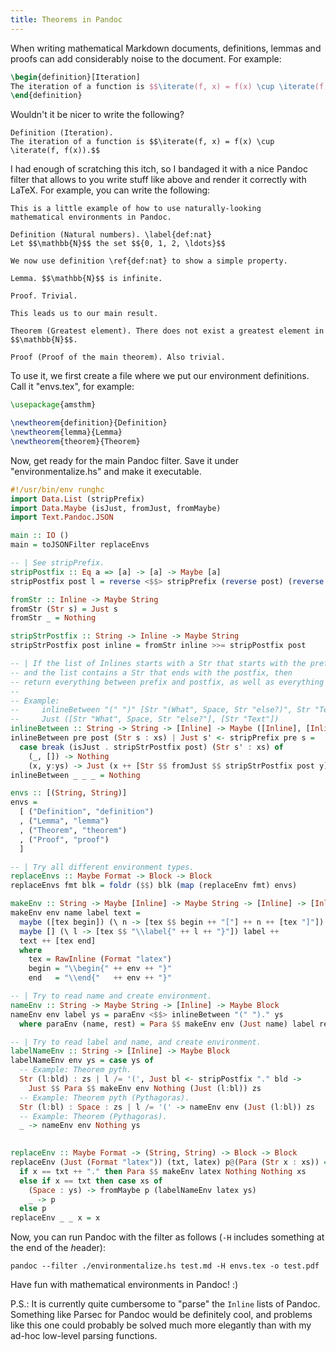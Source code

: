 ```yaml
---
title: Theorems in Pandoc
---
```


When writing mathematical Markdown documents, definitions, lemmas and proofs
can add considerably noise to the document. For example:

~~~ latex
\begin{definition}[Iteration]
The iteration of a function is $$\iterate(f, x) = f(x) \cup \iterate(f, f(x)).$$
\end{definition}
~~~

Wouldn't it be nicer to write the following?

~~~
Definition (Iteration).
The iteration of a function is $$\iterate(f, x) = f(x) \cup \iterate(f, f(x)).$$
~~~

I had enough of scratching this itch, so I bandaged it with a nice
Pandoc filter that allows to you write stuff like above and render it correctly
with LaTeX. For example, you can write the following:

~~~
This is a little example of how to use naturally-looking
mathematical environments in Pandoc.

Definition (Natural numbers). \label{def:nat}
Let $$\mathbb{N}$$ the set $${0, 1, 2, \ldots}$$

We now use definition \ref{def:nat} to show a simple property.

Lemma. $$\mathbb{N}$$ is infinite.

Proof. Trivial.

This leads us to our main result.

Theorem (Greatest element). There does not exist a greatest element in $$\mathbb{N}$$.

Proof (Proof of the main theorem). Also trivial.
~~~

To use it, we first create a file where we put our environment definitions.
Call it "envs.tex", for example:

~~~ latex
\usepackage{amsthm}

\newtheorem{definition}{Definition}
\newtheorem{lemma}{Lemma}
\newtheorem{theorem}{Theorem}
~~~

Now, get ready for the main Pandoc filter.
Save it under "environmentalize.hs" and make it executable.

~~~ haskell
#!/usr/bin/env runghc
import Data.List (stripPrefix)
import Data.Maybe (isJust, fromJust, fromMaybe)
import Text.Pandoc.JSON

main :: IO ()
main = toJSONFilter replaceEnvs

-- | See stripPrefix.
stripPostfix :: Eq a => [a] -> [a] -> Maybe [a]
stripPostfix post l = reverse <$$> stripPrefix (reverse post) (reverse l)

fromStr :: Inline -> Maybe String
fromStr (Str s) = Just s
fromStr _ = Nothing

stripStrPostfix :: String -> Inline -> Maybe String
stripStrPostfix post inline = fromStr inline >>= stripPostfix post

-- | If the list of Inlines starts with a Str that starts with the prefix
-- and the list contains a Str that ends with the postfix, then
-- return everything between prefix and postfix, as well as everything after.
--
-- Example:
--     inlineBetween "(" ")" [Str "(What", Space, Str "else?)", Str "Text"] =
--     Just ([Str "What", Space, Str "else?"], [Str "Text"])
inlineBetween :: String -> String -> [Inline] -> Maybe ([Inline], [Inline])
inlineBetween pre post (Str s : xs) | Just s' <- stripPrefix pre s =
  case break (isJust . stripStrPostfix post) (Str s' : xs) of
    (_, []) -> Nothing
    (x, y:ys) -> Just (x ++ [Str $$ fromJust $$ stripStrPostfix post y], ys)
inlineBetween _ _ _ = Nothing

envs :: [(String, String)]
envs =
  [ ("Definition", "definition")
  , ("Lemma", "lemma")
  , ("Theorem", "theorem")
  , ("Proof", "proof")
  ]

-- | Try all different environment types.
replaceEnvs :: Maybe Format -> Block -> Block
replaceEnvs fmt blk = foldr ($$) blk (map (replaceEnv fmt) envs)

makeEnv :: String -> Maybe [Inline] -> Maybe String -> [Inline] -> [Inline]
makeEnv env name label text =
  maybe ([tex begin]) (\ n -> [tex $$ begin ++ "["] ++ n ++ [tex "]"]) name ++
  maybe [] (\ l -> [tex $$ "\\label{" ++ l ++ "}"]) label ++
  text ++ [tex end]
  where
    tex = RawInline (Format "latex")
    begin = "\\begin{" ++ env ++ "}"
    end   = "\\end{"   ++ env ++ "}"

-- | Try to read name and create environment.
nameEnv :: String -> Maybe String -> [Inline] -> Maybe Block
nameEnv env label ys = paraEnv <$$> inlineBetween "(" ")." ys
  where paraEnv (name, rest) = Para $$ makeEnv env (Just name) label rest

-- | Try to read label and name, and create environment.
labelNameEnv :: String -> [Inline] -> Maybe Block
labelNameEnv env ys = case ys of
  -- Example: Theorem pyth.
  Str (l:bld) : zs | l /= '(', Just bl <- stripPostfix "." bld ->
    Just $$ Para $$ makeEnv env Nothing (Just (l:bl)) zs
  -- Example: Theorem pyth (Pythagoras).
  Str (l:bl) : Space : zs | l /= '(' -> nameEnv env (Just (l:bl)) zs
  -- Example: Theorem (Pythagoras).
  _ -> nameEnv env Nothing ys
  

replaceEnv :: Maybe Format -> (String, String) -> Block -> Block
replaceEnv (Just (Format "latex")) (txt, latex) p@(Para (Str x : xs)) =
  if x == txt ++ "." then Para $$ makeEnv latex Nothing Nothing xs
  else if x == txt then case xs of
    (Space : ys) -> fromMaybe p (labelNameEnv latex ys)
    _ -> p
  else p
replaceEnv _ _ x = x
~~~

Now, you can run Pandoc with the filter as follows (`-H` includes something
at the end of the *h*eader):

    pandoc --filter ./environmentalize.hs test.md -H envs.tex -o test.pdf

Have fun with mathematical environments in Pandoc! :)

P.S.: It is currently quite cumbersome to "parse" the `Inline` lists of Pandoc.
Something like Parsec for Pandoc would be definitely cool, and problems
like this one could probably be solved much more elegantly than with my
ad-hoc low-level parsing functions.

